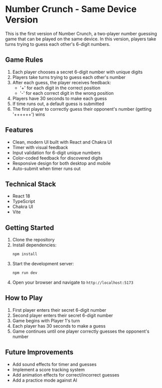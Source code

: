 # Number Crunch - Same Device Version

This is the first version of Number Crunch, a two-player number guessing game that can be played on the same device. In this version, players take turns trying to guess each other's 6-digit numbers.

## Game Rules

1. Each player chooses a secret 6-digit number with unique digits
2. Players take turns trying to guess each other's number
3. After each guess, the player receives feedback:
   - '+' for each digit in the correct position
   - '-' for each correct digit in the wrong position
4. Players have 30 seconds to make each guess
5. If time runs out, a default guess is submitted
6. The first player to correctly guess their opponent's number (getting '++++++') wins

## Features

- Clean, modern UI built with React and Chakra UI
- Timer with visual feedback
- Input validation for 6-digit unique numbers
- Color-coded feedback for discovered digits
- Responsive design for both desktop and mobile
- Auto-submit when timer runs out

## Technical Stack

- React 18
- TypeScript
- Chakra UI
- Vite

## Getting Started

1. Clone the repository
2. Install dependencies:
   ```bash
   npm install
   ```
3. Start the development server:
   ```bash
   npm run dev
   ```
4. Open your browser and navigate to `http://localhost:5173`

## How to Play

1. First player enters their secret 6-digit number
2. Second player enters their secret 6-digit number
3. Game begins with Player 1's turn
4. Each player has 30 seconds to make a guess
5. Game continues until one player correctly guesses the opponent's number

## Future Improvements

- Add sound effects for timer and guesses
- Implement a score tracking system
- Add animation effects for correct/incorrect guesses
- Add a practice mode against AI 